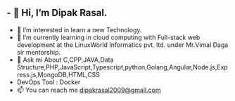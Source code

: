## - 👋 Hi, I’m Dipak Rasal.
- 👀 I’m interested in learn a new Technology.
- 🌱 I’m currently learning in cloud computing with Full-stack web development at the LinuxWorld Informatics pvt. ltd.  under Mr.Vimal Daga sir mentorship.
- 💞️ Ask mi About C,CPP,JAVA,Data Structure,PHP,JavaScript,Typescript,python,Golang,Angular,Node.js,Express.js,MongoDB,HTML,CSS
- DevOps Tool : Docker
- 📫 You can reach me dipakrasal2009@gmail.com 

<!---
dipakrasal2009/dipakrasal2009 is a ✨ special ✨ repository because its `README.md` (this file) appears on your GitHub profile.
You can click the Preview link to take a look at your changes.
--->
